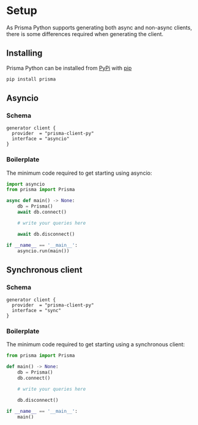 # Setup

As Prisma Python supports generating both async and non-async clients, there is some differences required when generating the client.

## Installing

Prisma Python can be installed from [PyPi](https://pypi.org/project/prisma/) with [pip](https://pip.pypa.io/en/stable/)

```sh
pip install prisma
```

## Asyncio

### Schema

```prisma
generator client {
  provider  = "prisma-client-py"
  interface = "asyncio"
}
```

### Boilerplate

The minimum code required to get starting using asyncio:

```py
import asyncio
from prisma import Prisma

async def main() -> None:
    db = Prisma()
    await db.connect()

    # write your queries here

    await db.disconnect()

if __name__ == '__main__':
    asyncio.run(main())
```

## Synchronous client

### Schema

```prisma
generator client {
  provider  = "prisma-client-py"
  interface = "sync"
}
```

### Boilerplate

The minimum code required to get starting using a synchronous client:

```py
from prisma import Prisma

def main() -> None:
    db = Prisma()
    db.connect()

    # write your queries here

    db.disconnect()

if __name__ == '__main__':
    main()
```
